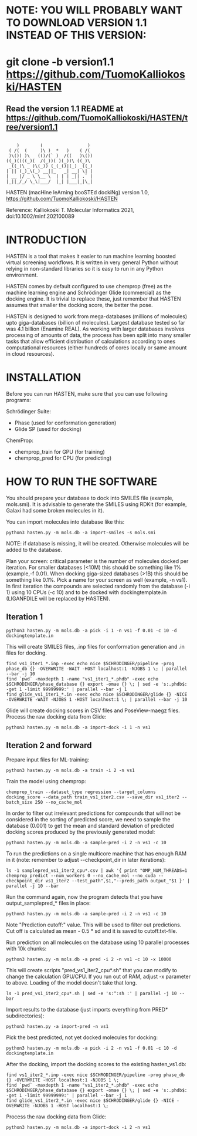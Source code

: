 # NOTE: YOU WILL PROBABLY WANT TO DOWNLOAD VERSION 1.1 INSTEAD OF THIS VERSION:
# git clone -b version1.1 https://github.com/TuomoKalliokoski/HASTEN

## Read the version 1.1 README at https://github.com/TuomoKalliokoski/HASTEN/tree/version1.1

```

    )        (                 )
 ( /(  (     )\ )  *   )    ( /(
 )\()) )\   (()/(` )  /((   )\())
((_)((((_)(  /(_))( )(_))\ ((_)\ 
 _((_)\ _ )\(_)) (_(_()|(_) _((_)
| || (_)_\(_) __||_   _| __| \| |
| __ |/ _ \ \__ \  | | | _|| .` |
|_||_/_/ \_\|___/  |_| |___|_|\_|
```

HASTEN (macHine leArning booSTEd dockiNg) version 1.0, https://github.com/TuomoKalliokoski/HASTEN

Reference: Kalliokoski T. Molecular Informatics 2021, doi:10.1002/minf.202100089

# INTRODUCTION
HASTEN is a tool that makes it easier to run machine learning boosted
virtual screening workflows. It is written in very general Python without
relying in non-standard libraries so it is easy to run in any
Python environment.

HASTEN comes by default configured to use chemprop (free) as the machine 
learning engine and Schrödinger Glide (commercial) as the docking engine. It 
is trivial to replace these, just remember that HASTEN assumes that 
smaller the docking score, the better the pose.

HASTEN is designed to work from mega-databases (millions of molecules) upto 
giga-databases (billion of molecules). Largest database tested so far was
4.1 billion (Enamine REAL). As working with larger databases involves
processing of amounts of data, the process has been split into many smaller
tasks that allow efficient distribution of calculations according to ones
computational resources (either hundreds of cores locally or same amount in 
cloud resources).

# INSTALLATION 
Before you can run HASTEN, make sure that you can use following programs:

Schrödinger Suite:
- Phase (used for conformation generation)
- Glide SP (used for docking)

ChemProp:
- chemprop_train for GPU (for training)
- chemprop_pred for CPU (for predicting)

# HOW TO RUN THE SOFTWARE
You should prepare your database to dock into SMILES file (example, mols.smi). 
It is advisable to generate the SMILES using RDKit (for example, Galaxi
had some broken molecules in it).

You can import molecules into database like this:

```
python3 hasten.py -m mols.db -a import-smiles -s mols.smi
```

NOTE: if database is missing, it will be created. Otherwise molecules will be added to the database.

Plan your screen: critical parameter is the number of molecules docked per 
iteration. For smaller databases (<10M) this should be something like 1% 
(example,-f 0.01). When docking giga-sized databases (>1B) this should be 
something like 0.1%. Pick a name for your screen as well (example, -n vs1). 
In first iteration the compounds are selected randomly from the database 
(-i 1) using 10 CPUs (-c 10) and to be docked with dockingtemplate.in 
(LIGANFDILE will be replaced by HASTEN).

## Iteration 1

```
python3 hasten.py -m mols.db -a pick -i 1 -n vs1 -f 0.01 -c 10 -d dockingtemplate.in
```

This will create SMILES files, .inp files for conformation generation and .in files for docking.

```
find vs1_iter1_*.inp -exec echo nice $SCHRODINGER/pipeline -prog phase_db {} -OVERWRITE -WAIT -HOST localhost:1 -NJOBS 1 \; | parallel --bar -j 10
find `pwd` -maxdepth 1 -name "vs1_iter1_*.phdb" -exec echo $SCHRODINGER/phase_database {} export -omae {} \; | sed -e 's:.phdb$: -get 1 -limit 99999999:' | parallel --bar -j 1
find glide_vs1_iter1_*.in -exec echo nice $SCHRODINGER/glide {} -NICE -OVERWRITE -WAIT -NJOBS 1 -HOST localhost:1 \; | parallel --bar -j 10
```

Glide will create docking scores in CSV files and PoseView-maegz files. 
Process the raw docking data from Glide:

```
python3 hasten.py -m mols.db -a import-dock -i 1 -n vs1
```

## Iteration 2 and forward

Prepare input files for ML-training:

```
python3 hasten.py -m mols.db -a train -i 2 -n vs1
```

Train the model using chemprop:

```
chemprop_train --dataset_type regression --target_columns docking_score --data_path train_vs1_iter2.csv --save_dir vs1_iter2 --batch_size 250 --no_cache_mol
```

In order to filter out irrelevant predictions for compounds that will not
be considered in the sorting of predicted score, we need to sample the
database (0.001) to get the mean and standard deviation of predicted
docking scores produced by the previously generated model:

```
python3 hasten.py -m mols.db -a sample-pred -i 2 -n vs1 -c 10
```

To run the predictions on a single multicore machine that has enough RAM in it (note: remember to adjust --checkpoint_dir in later iterations):

```
ls -1 samplepred_vs1_iter2_cpu*.csv | awk '{ print "OMP_NUM_THREADS=1 chemprop_predict --num_workers 0 --no_cache_mol --no_cuda --checkpoint_dir vs1_iter2 --test_path",$1,"--preds_path output_"$1 }' | parallel -j 10 --bar
```

Run the command again, now the program detects that you have output_samplepred_*
files in place:

```
python3 hasten.py -m mols.db -a sample-pred -i 2 -n vs1 -c 10
```

Note "Prediction cutoff:" value. This will be used to filter out predictions.
Cut off is calculated as mean - 0.5 * sd and it is saved to cutoff.txt-file.

Run prediction on all molecules on the database using 10 parallel processes
with 10k chunks:

```    
python3 hasten.py -m mols.db -a pred -i 2 -n vs1 -c 10 -x 10000
```

This will create scripts "pred_vs1_iter2_cpu*.sh" that you can modify to change the calculation GPU/CPU. If you run out of RAM, adjust -x parameter to above.
Loading of the model doesn't take that long.

```
ls -1 pred_vs1_iter2_cpu*.sh | sed -e 's:^:sh :' | parallel -j 10 --bar
```

Import results to the database (just imports everything from PRED* subdirectories):

```
python3 hasten.py -a import-pred -n vs1
```

Pick the best predicted, not yet docked molecules for docking:

```
python3 hasten.py -m mols.db -a pick -i 2 -n vs1 -f 0.01 -c 10 -d dockingtemplate.in
```

After the docking, import the docking scores to the existing hasten_vs1.db:

```
find vs1_iter2_*.inp -exec nice $SCHRODINGER/pipeline -prog phase_db {} -OVERWRITE -HOST localhost:1 -NJOBS 1 \;
find `pwd` -maxdepth 1 -name "vs1_iter2_*.phdb" -exec echo $SCHRODINGER/phase_database {} export -omae {} \; | sed -e 's:.phdb$: -get 1 -limit 99999999:' | parallel --bar -j 1
find glide_vs1_iter2_*.in -exec nice $SCHRODINGER/glide {} -NICE -OVERWRITE -NJOBS 1 -HOST localhost:1 \;
```

Process the raw docking data from Glide:

```
python3 hasten.py -m mols.db -a import-dock -i 2 -n vs1
```
